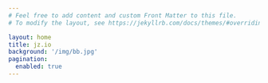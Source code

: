 ```yaml
---
# Feel free to add content and custom Front Matter to this file.
# To modify the layout, see https://jekyllrb.com/docs/themes/#overriding-theme-defaults

layout: home
title: jz.io
background: '/img/bb.jpg'
pagination: 
  enabled: true
---
```

